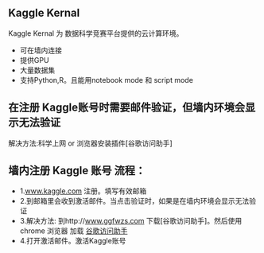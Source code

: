 ## Kaggle Kernal 
Kaggle Kernal 为 数据科学竞赛平台提供的云计算环境。
- 可在墙内连接
- 提供GPU
- 大量数据集
- 支持Python,R。且能用notebook mode 和 script mode 

## 在注册 Kaggle账号时需要邮件验证，但墙内环境会显示无法验证
解决方法:科学上网 or 浏览器安装插件[谷歌访问助手]

## 墙内注册 Kaggle 账号 流程：
- 1.www.kaggle.com 注册。填写有效邮箱
- 2.到邮箱里会收到激活邮件。当点击验证时，如果是在墙内环境会显示无法验证
- 3.解决方法:
  到http://www.ggfwzs.com 下载[谷歌访问助手]。然后使用 chrome 浏览器 加载 [谷歌访问助手](加载教程http://www.ggfwzs.com/ff/chrome/index.html)
- 4.打开激活邮件。激活Kaggle账号
